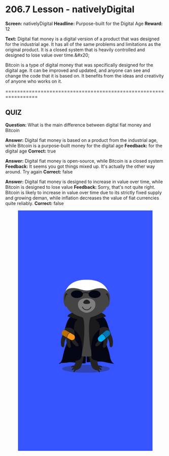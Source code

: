 # 206.7 Lesson - nativelyDigital

**Screen:** nativelyDigital
**Headline:** Purpose-built for the Digital Age
**Reward:** 12

**Text:** Digital fiat money is a digital version of a product that was designed for the industrial age. It has all of the same problems and limitations as the original product. It is a closed system that is heavily controlled and designed to lose value over time.&amp;#x20;

Bitcoin is a type of digital money that was specifically designed for the digital age. It can be improved and updated, and anyone can see and change the code that it is based on. It benefits from the ideas and creativity of anyone who works on it.


=================================================================

## QUIZ

**Question:** What is the main difference between digital fiat money and Bitcoin

**Answer:** Digital fiat money is based on a product from the industrial age, while Bitcoin is a purpose-built money for the digital age
**Feedback:** for the digital age
**Correct:** true

**Answer:** Digital fiat money is open-source, while Bitcoin is a closed system
**Feedback:** It seems you got things mixed up. It&#x27;s actually the other way around. Try again
**Correct:** false

**Answer:** Digital fiat money is designed to increase in value over time, while Bitcoin is designed to lose value
**Feedback:** Sorry, that&#x27;s not quite right. Bitcoin is likely to increase in value over time due to its strictly fixed supply and growing deman, while inflation decreases the value of fiat currencies quite reliably.
**Correct:** false


<figure><img src="../.gitbook/assets/206-07.png" alt=""><figcaption></figcaption></figure>

